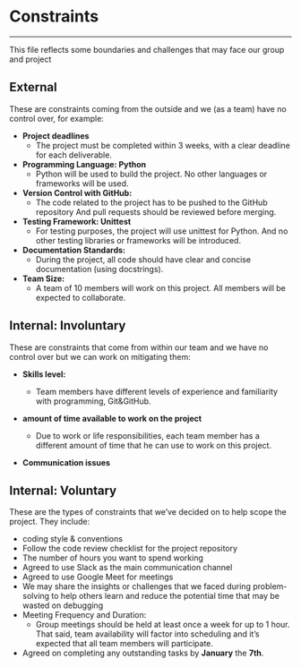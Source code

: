 
# Constraints

---

This file reflects some boundaries and challenges that may face our group and project

## External

These are constraints coming from the outside and we (as a team)
have no control over, for example:

- **Project deadlines**
  - The project must be completed within 3 weeks, with a clear
  deadline for each deliverable.
- **Programming Language: Python**
  - Python will be used to build the project. No other languages
   or frameworks will be used.
- **Version Control with GitHub:**
  - The code related to the project has to be pushed to the GitHub
   repository And pull requests should be reviewed before merging.
- **Testing Framework: Unittest**
  - For testing purposes, the project will use unittest for Python.
   And no other testing libraries or frameworks will be introduced.
- **Documentation Standards:**
  - During the project, all code should have clear and concise
   documentation (using docstrings).
- **Team Size:**
  - A team of 10 members will work on this project.
  All members will be expected to collaborate.

## Internal: Involuntary

These are constraints that come from within our team and we have no
control over but we can work on mitigating them:

- **Skills level:**
  - Team members have different levels of experience and
  familiarity with programming, Git&GitHub.

- **amount of time available to work on the project**
  - Due to work or life responsibilities, each team member
 has a different amount of time that he can use to work on this project.
- **Communication issues**

## Internal: Voluntary

These are the types of constraints that we’ve decided on to help scope the project.
They include:

- coding style & conventions
- Follow the code review checklist for the project repository
- The number of hours you want to spend working
- Agreed to use Slack as the main communication channel
- Agreed to use Google Meet for meetings
- We may share the insights or challenges that we faced during problem-solving
  to help others learn and reduce the potential time that may be wasted on debugging
- Meeting Frequency and Duration:
  - Group meetings should be held at least once a week for up to 1 hour. That said,
  team availability will factor into scheduling and it’s expected that all team
  members will participate.
- Agreed on completing any outstanding tasks by **January** the **7th**.
